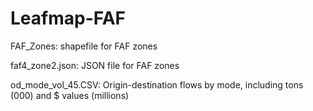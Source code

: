 # Leafmap-FAF

FAF_Zones: shapefile for FAF zones

faf4_zone2.json: JSON file for FAF zones

od_mode_vol_45.CSV: Origin-destination flows by mode, including tons (000) and $ values (millions)
